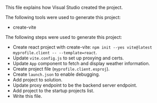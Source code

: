 This file explains how Visual Studio created the project.

The following tools were used to generate this project:
- create-vite

The following steps were used to generate this project:
- Create react project with create-vite: `npm init --yes vite@latest myprofile.client -- --template=react`.
- Update `vite.config.js` to set up proxying and certs.
- Update `App` component to fetch and display weather information.
- Create project file (`myprofile.client.esproj`).
- Create `launch.json` to enable debugging.
- Add project to solution.
- Update proxy endpoint to be the backend server endpoint.
- Add project to the startup projects list.
- Write this file.
